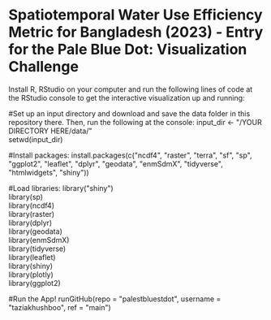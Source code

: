 # Spatiotemporal Water Use Efficiency Metric for Bangladesh (2023) - Entry for the Pale Blue Dot: Visualization Challenge

Install R, RStudio on your computer and run the following lines of code at the RStudio console to get the interactive visualization up and running:

#Set up an input directory and download and save the data folder in this repository there. Then, run the following at the console:
input_dir <- "/YOUR DIRECTORY HERE/data/"\
setwd(input_dir)

#Install packages:
install.packages(c("ncdf4", "raster", "terra", "sf", "sp", "ggplot2", "leaflet", "dplyr", "geodata", "enmSdmX", "tidyverse", "htmlwidgets", "shiny"))

#Load libraries:
library("shiny")\
library(sp)\
library(ncdf4)\
library(raster)\
library(dplyr)\
library(geodata)\
library(enmSdmX)\
library(tidyverse)\
library(leaflet)\
library(shiny)\
library(plotly)\
library(ggplot2)

#Run the App!
runGitHub(repo = "palestbluestdot", username = "taziakhushboo", ref = "main")

